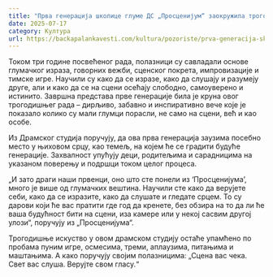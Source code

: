 ```yaml
---
title: "Прва генерација школице глуме ДС „Просценијум“ заокружила трогодишњи пут"
date: 2025-07-17
category: Култура
url: https://backapalankavesti.com/kultura/pozoriste/prva-generacija-skolice-glume-ds-proscenijum-zaokruzila-trogodisnji-put/
---
```


Током три године посвећеног рада, полазници су савладали основе глумачког израза, говорних вежби, сценског покрета, импровизације и тимске игре. Научили су како да се изразе, како да слушају и разумеју друге, али и како да се на сцени осећају слободно, самоуверено и истинито. Завршна представа прве генерације била је круна овог трогодишњег рада – дирљиво, забавно и инспиративно вече које је показало колико су мали глумци порасли, не само на сцени, већ и као особе.

Из Драмског студија поручују, да ова прва генерација заузима посебно место у њиховом срцу, као темељ, на којем ће се градити будуће генерације. Захвалност упућују деци, родитељима и сарадницима на указаном поверењу и подршци током целог процеса.

„И зато драги наши првенци, оно што сте понели из ‘Просценијума’, много је више од глумачких вештина. Научили сте како да верујете себи, како да се изразите, како да слушате и гледате срцем. То су дарови који ће вас пратити где год да кренете, без обзира на то да ли ће ваша будућност бити на сцени, иза камере или у некој сасвим другој улози“, поручују из „Просценијума“.

Трогодишње искуство у овом драмском студију остаће упамћено по пробама пуним игре, осмесима, треми, аплаузима, питањима и маштањима. А како поручују својим полазницима: „Сцена вас чека. Свет вас слуша. Верујте свом гласу.“
